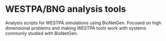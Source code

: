 # WESTPA/BNG analysis tools
Analysis scripts for WESTPA simulations using BioNetGen. Focused on high dimensional problems and making WESTPA tools work with systems commonly studied with BioNetGen.
